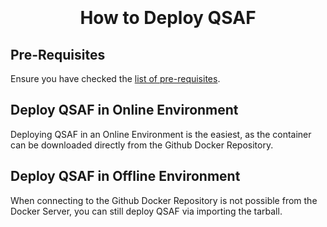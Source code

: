 <h1 align="center">
  <br>
  <!--<a href=""><img src="" alt="Markdownify" width="200"></a>-->
  <br>
  How to Deploy QSAF
  <br>
</h1>

## Pre-Requisites
Ensure you have checked the [list of pre-requisites]([Get-B1ConnectionProfile](./Pre-Requisites/)).

## Deploy QSAF in Online Environment
Deploying QSAF in an Online Environment is the easiest, as the container can be downloaded directly from the Github Docker Repository.



## Deploy QSAF in Offline Environment
When connecting to the Github Docker Repository is not possible from the Docker Server, you can still deploy QSAF via importing the tarball.